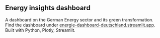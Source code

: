## Energy insights dashboard

A dashboard on the German Energy sector and its green transformation. <br>
Find the dashboard under [energie-dashboard-deutschland.streamlit.app](https://energie-dashboard-deutschland.streamlit.app). <br>
Built with Python, Plotly, Streamlit.
